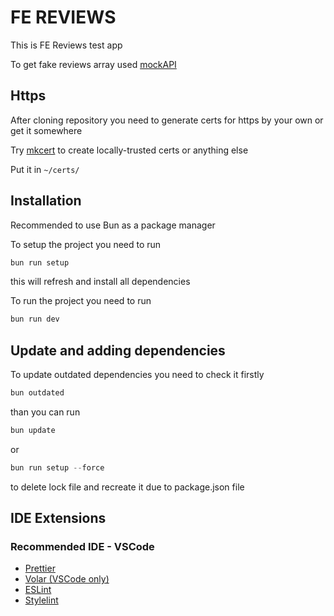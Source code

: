 # FE REVIEWS

This is FE Reviews test app

To get fake reviews array used [mockAPI](https://mockapi.io/)

## Https

After cloning repository you need to generate certs for https by your own or get it somewhere

Try [mkcert](https://github.com/FiloSottile/mkcert) to create locally-trusted certs or anything else

Put it in `~/certs/`

## Installation

Recommended to use Bun as a package manager

To setup the project you need to run

```powershell
bun run setup
```

this will refresh and install all dependencies

To run the project you need to run

```powershell
bun run dev
```

## Update and adding dependencies

To update outdated dependencies you need to check it firstly

```powershell
bun outdated
```

than you can run

```powershell
bun update
```

or

```powershell
bun run setup --force
```

to delete lock file and recreate it due to package.json file

## IDE Extensions

### Recommended IDE - VSCode

- [Prettier](https://prettier.io/docs/en/editors.html)
- [Volar (VSCode only)](https://marketplace.visualstudio.com/items?itemName=Vue.volar)
- [ESLint](https://eslint.org/docs/latest/use/integrations#editors)
- [Stylelint](https://marketplace.visualstudio.com/items?itemName=stylelint.vscode-stylelint)

